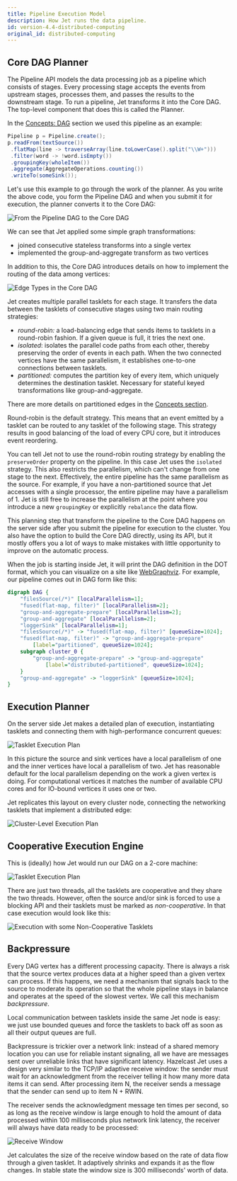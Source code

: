 ```yaml
---
title: Pipeline Execution Model
description: How Jet runs the data pipeline.
id: version-4.4-distributed-computing
original_id: distributed-computing
---
```


## Core DAG Planner

The Pipeline API models the data processing job as a pipeline which
consists of stages. Every processing stage accepts the events from
upstream stages, processes them, and passes the results to the
downstream stage. To run a pipeline, Jet transforms it into the Core
DAG. The top-level component that does this is called the Planner.

In the [Concepts: DAG](/docs/concepts/dag) section we used this pipeline
as an example:

```java
Pipeline p = Pipeline.create();
p.readFrom(textSource())
 .flatMap(line -> traverseArray(line.toLowerCase().split("\\W+")))
 .filter(word -> !word.isEmpty())
 .groupingKey(wholeItem())
 .aggregate(AggregateOperations.counting())
 .writeTo(someSink());
 ```

Let's use this example to go through the work of the planner. As you
write the above code, you form the Pipeline DAG and when you submit it
for execution, the planner converts it to the Core DAG:

![From the Pipeline DAG to the Core DAG](/docs/assets/arch-dag-1.svg)

We can see that Jet applied some simple graph transformations:

- joined consecutive stateless transforms into a single vertex
- implemented the group-and-aggregate transform as two vertices

In addition to this, the Core DAG introduces details on how to implement
the routing of the data among vertices:

![Edge Types in the Core DAG](/docs/assets/arch-dag-2.svg)

Jet creates multiple parallel tasklets for each stage. It transfers the
data between the tasklets of consecutive stages using two main routing
strategies:

- *round-robin:* a load-balancing edge that sends items to tasklets in a
  round-robin fashion. If a given queue is full, it tries the next one.
- *isolated*: isolates the parallel code paths from each other, thereby
  preserving the order of events in each path. When the two connected
  vertices have the same parallelism, it establishes one-to-one
  connections between tasklets.
- *partitioned:* computes the partition key of every item, which
  uniquely determines the destination tasklet. Necessary for stateful
  keyed transformations like group-and-aggregate.

There are more details on partitioned edges in the [Concepts
section](/docs/concepts/dag#group-and-aggregate-transform-needs-data-partitioning).

Round-robin is the default strategy. This means that an event emitted by
a tasklet can be routed to any tasklet of the following stage. This
strategy results in good balancing of the load of every CPU core, but it
introduces event reordering.

You can tell Jet not to use the round-robin routing strategy by enabling
the `preserveOrder` property on the pipeline. In this case Jet uses the
`isolated` strategy. This also restricts the parallelism, which can't
change from one stage to the next. Effectively, the entire pipeline has
the same parallelism as the source. For example, if you have a
non-partitioned source that Jet accesses with a single processor, the
entire pipeline may have a parallelism of 1. Jet is still free to
increase the parallelism at the point where you introduce a new
`groupingKey` or explicitly `rebalance` the data flow.

This planning step that transform the pipeline to the Core DAG happens
on the server side after you submit the pipeline for execution to the
cluster. You also have the option to build the Core DAG directly, using
its API, but it mostly offers you a lot of ways to make mistakes with
little opportunity to improve on the automatic process.

When the job is starting inside Jet, it will print the DAG definition in
the DOT format, which you can visualize on a site like
[WebGraphviz](http://www.webgraphviz.com/). For example, our pipeline
comes out in DAG form like this:

```dot
digraph DAG {
    "filesSource(/*)" [localParallelism=1];
    "fused(flat-map, filter)" [localParallelism=2];
    "group-and-aggregate-prepare" [localParallelism=2];
    "group-and-aggregate" [localParallelism=2];
    "loggerSink" [localParallelism=1];
    "filesSource(/*)" -> "fused(flat-map, filter)" [queueSize=1024];
    "fused(flat-map, filter)" -> "group-and-aggregate-prepare"
        [label="partitioned", queueSize=1024];
    subgraph cluster_0 {
        "group-and-aggregate-prepare" -> "group-and-aggregate"
            [label="distributed-partitioned", queueSize=1024];
    }
    "group-and-aggregate" -> "loggerSink" [queueSize=1024];
}
```

## Execution Planner

On the server side Jet makes a detailed plan of execution, instantiating
tasklets and connecting them with high-performance concurrent queues:

![Tasklet Execution Plan](/docs/assets/arch-dag-3.svg)

In this picture the source and sink vertices have a local parallelism of
one and the inner vertices have local a parallelism of two. Jet has
reasonable default for the local parallelism depending on the work a
given vertex is doing. For computational vertices it matches the number
of available CPU cores and for IO-bound vertices it uses one or two.

Jet replicates this layout on every cluster node, connecting the
networking tasklets that implement a distributed edge:

![Cluster-Level Execution Plan](/docs/assets/arch-dag-4.svg)

## Cooperative Execution Engine

This is (ideally) how Jet would run our DAG on a 2-core machine:

![Tasklet Execution Plan](/docs/assets/arch-dag-5.svg)

There are just two threads, all the tasklets are cooperative and they
share the two threads. However, often the source and/or sink is forced
to use a blocking API and their tasklets must be marked as
*non-cooperative*. In that case execution would look like this:

![Execution with some Non-Cooperative Tasklets](/docs/assets/arch-dag-6.svg)

## Backpressure

Every DAG vertex has a different processing capacity. There is always a
risk that the source vertex produces data at a higher speed than a given
vertex can process. If this happens, we need a mechanism that signals
back to the source to moderate its operation so that the whole pipeline
stays in balance and operates at the speed of the slowest vertex. We
call this mechanism *backpressure*.

Local communication between tasklets inside the same Jet node is easy:
we just use bounded queues and force the tasklets to back off as soon
as all their output queues are full.

Backpressure is trickier over a network link: instead of a shared memory
location you can use for reliable instant signaling, all we have are
messages sent over unreliable links that have significant latency.
Hazelcast Jet uses a design very similar to the TCP/IP adaptive receive
window: the sender must wait for an acknowledgment from the receiver
telling it how many more data items it can send. After processing item
N, the receiver sends a message that the sender can send up to item N +
RWIN.

The receiver sends the acknowledgment message ten times per second, so
as long as the receive window is large enough to hold the amount of data
processed within 100 milliseconds plus network link latency, the
receiver will always have data ready to be processed:

![Receive Window](/docs/assets/arch-dag-7.svg)

Jet calculates the size of the receive window based on the rate of data
flow through a given tasklet. It adaptively shrinks and expands it as
the flow changes. In stable state the window size is 300 milliseconds'
worth of data.

